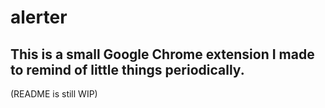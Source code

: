 # alerter
This is a small Google Chrome extension I made to remind of little things periodically.
---
(README is still WIP)